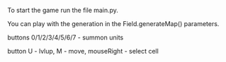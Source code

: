 To start the game run the file main.py.

You can play with the generation in the Field.generateMap() parameters.

buttons 0/1/2/3/4/5/6/7 - summon units

button U - lvlup, M - move, mouseRight - select cell 
